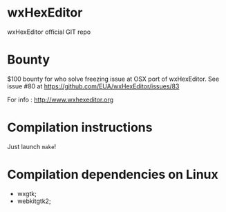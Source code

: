 # wxHexEditor
wxHexEditor official GIT repo

# Bounty
$100 bounty for who solve freezing issue at OSX port of wxHexEditor. See issue #80 at https://github.com/EUA/wxHexEditor/issues/83

For info : http://www.wxhexeditor.org
# Compilation instructions
Just launch `make`!

# Compilation dependencies on Linux

- wxgtk;
- webkitgtk2;
